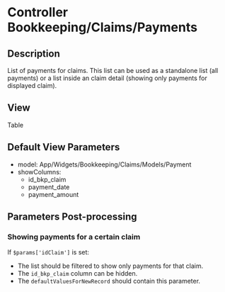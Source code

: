 # Controller Bookkeeping/Claims/Payments

## Description

List of payments for claims.
This list can be used as a standalone list (all payments) or a list inside an claim detail (showing only payments for displayed claim).

## View

Table

## Default View Parameters

* model: App/Widgets/Bookkeeping/Claims/Models/Payment
* showColumns:
  * id_bkp_claim
  * payment_date
  * payment_amount

## Parameters Post-processing

### Showing payments for a certain claim

If `$params['idClaim']` is set:
  - The list should be filtered to show only payments for that claim.
  - The `id_bkp_claim` column can be hidden.
  - The `defaultValuesForNewRecord` should contain this parameter.
